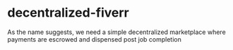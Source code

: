 # decentralized-fiverr
As the name suggests, we need a simple decentralized marketplace where payments are escrowed and dispensed post job completion